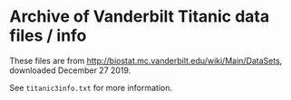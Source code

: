 # Archive of Vanderbilt Titanic data files / info

These files are from <http://biostat.mc.vanderbilt.edu/wiki/Main/DataSets>,
downloaded December 27 2019.

See `titanic3info.txt` for more information.
